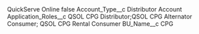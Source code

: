 <?xml version="1.0" encoding="UTF-8"?>
<CustomMetadata xmlns="http://soap.sforce.com/2006/04/metadata" xmlns:xsi="http://www.w3.org/2001/XMLSchema-instance" xmlns:xsd="http://www.w3.org/2001/XMLSchema">
    <label>QuickServe Online</label>
    <protected>false</protected>
    <values>
        <field>Account_Type__c</field>
        <value xsi:type="xsd:string">Distributor Account</value>
    </values>
    <values>
        <field>Application_Roles__c</field>
        <value xsi:type="xsd:string">QSOL CPG Distributor;QSOL CPG Alternator Consumer; QSOL CPG Rental Consumer</value>
    </values>
    <values>
        <field>BU_Name__c</field>
        <value xsi:type="xsd:string">CPG</value>
    </values>
</CustomMetadata>
